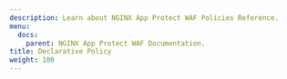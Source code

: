 ```yaml
---
description: Learn about NGINX App Protect WAF Policies Reference.
menu:
  docs:
    parent: NGINX App Protect WAF Documentation.
title: Declarative Policy
weight: 100
---
```

